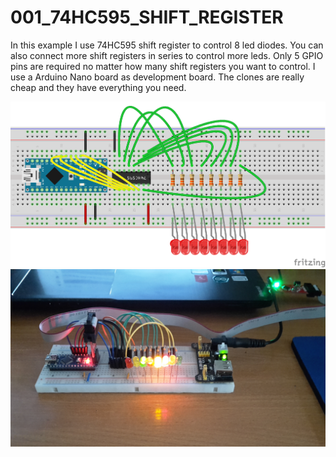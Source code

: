# 001_74HC595_SHIFT_REGISTER

In this example I use 74HC595 shift register to control 8 led diodes. You can also connect more shift registers in series to control more leds. Only 5 GPIO pins are required no matter how many shift registers you want to control. I use a Arduino Nano board as development board. The clones are really cheap and they have everything you need. 

<img src="../img/001_board.png" />

<img src="../img/001_board_real.jpg" />
